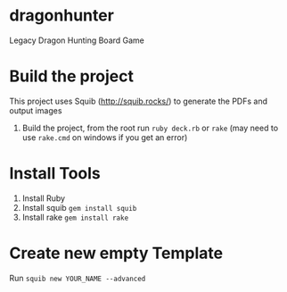 # dragonhunter
Legacy Dragon Hunting Board Game

# Build the project
This project uses Squib (http://squib.rocks/) to generate the PDFs and output images

1. Build the project, from the root run `ruby deck.rb` or `rake` (may need to use `rake.cmd` on windows if you get an error)

# Install Tools

1. Install Ruby
1. Install squib `gem install squib`
1. Install rake `gem install rake`

# Create new empty Template

Run `squib new YOUR_NAME --advanced`
